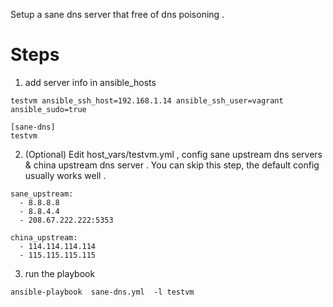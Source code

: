 Setup a sane dns server that free of dns poisoning . 

# Steps

1. add server info in ansible_hosts 
  ```
  testvm ansible_ssh_host=192.168.1.14 ansible_ssh_user=vagrant  ansible_sudo=true

  [sane-dns]
  testvm 
  ```

2. (Optional) Edit host_vars/testvm.yml , config sane upstream dns servers & china upstream dns server . You can skip this step, the default config usually works well . 
  ```
  sane_upstream:
    - 8.8.8.8
    - 8.8.4.4
    - 208.67.222.222:5353

  china_upstream:
    - 114.114.114.114
    - 115.115.115.115
  ``` 

3. run the playbook 
  ```
  ansible-playbook  sane-dns.yml  -l testvm
  ```